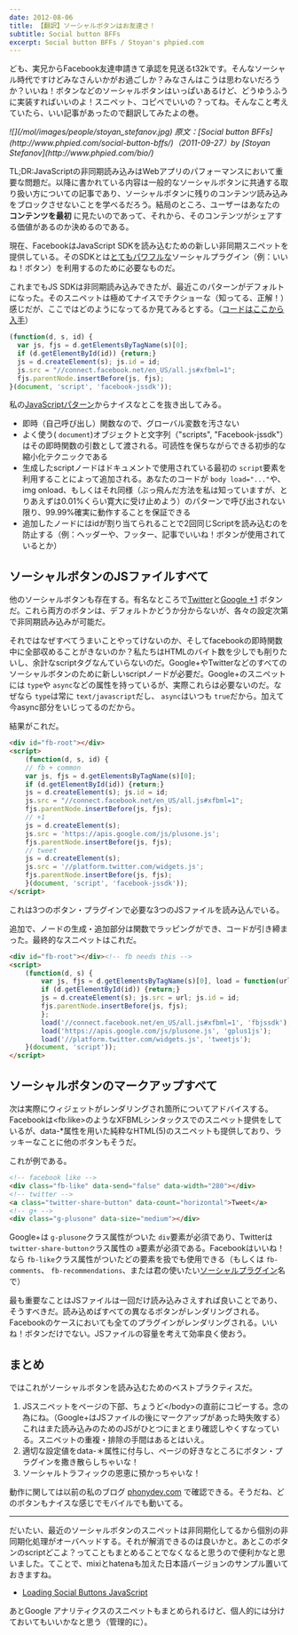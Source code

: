 ```yaml
---
date: 2012-08-06
title: 【翻訳】ソーシャルボタンはお友達さ！
subtitle: Social button BFFs
excerpt: Social button BFFs / Stoyan's phpied.com
---
```


ども、実兄からFacebook友達申請きて承認を見送るt32kです。そんなソーシャル時代ですけどみなさんいかがお過ごしか？みなさんはこうは思わないだろうか？いいね！ボタンなどのソーシャルボタンはいっぱいあるけど、どうゆうふうに実装すればいいのよ！スニペット、コピペでいいの？ってね。そんなこと考えていたら、いい記事があったので翻訳してみたよの巻。

<cite class="citation">
![](/mol/images/people/stoyan_stefanov.jpg)
原文：[Social button BFFs](http://www.phpied.com/social-button-bffs/)（<time>2011-09-27</time>）by [Stoyan Stefanov](http://www.phpied.com/bio/)
</cite>

TL;DR:JavaScriptの非同期読み込みはWebアプリのパフォーマンスにおいて重要な問題だ。以降に書かれている内容は一般的なソーシャルボタンに共通する取り扱い方についての記事であり、ソーシャルボタンに残りのコンテンツ読み込みをブロックさせないことを学べるだろう。結局のところ、ユーザーはあなたの __コンテンツを最初__  に見たいのであって、それから、そのコンテンツがシェアする価値があるのか決めるのである。

現在、FacebookはJavaScript SDKを読み込むための新しい非同期スニペットを提供している。そのSDKとは<a href="https://developers.facebook.com/docs/reference/javascript/">とてもパワフルな</a>ソーシャルプラグイン（例：いいね！ボタン）を利用するのために必要なものだ。

これまでもJS SDKは非同期読み込みできたが、最近このパターンがデフォルトになった。そのスニペットは極めてナイスでチクショーな（知ってる、正解！）感じだが、ここではどのようになってるか見てみるとする。（<a href="https://developers.facebook.com/docs/reference/plugins/like/">コードはここから入手</a>）

```javascript
(function(d, s, id) {
  var js, fjs = d.getElementsByTagName(s)[0];
  if (d.getElementById(id)) {return;}
  js = d.createElement(s); js.id = id;
  js.src = "//connect.facebook.net/en_US/all.js#xfbml=1";
  fjs.parentNode.insertBefore(js, fjs);
}(document, 'script', 'facebook-jssdk'));
```

私の<a href="http://www.jspatterns.com/">JavaScriptパターン</a>からナイスなとこを抜き出してみる。

+ 即時（自己呼び出し）関数なので、グローバル変数を汚さない
+ よく使う( `document`)オブジェクトと文字列（"scripts", "Facebook-jssdk"）はその即時関数の引数として渡される。可読性を保ちながらできる初歩的な縮小化テクニックである
+ 生成したscriptノードはドキュメントで使用されている最初の `script`要素を利用することによって追加される。あなたのコードが `body load="..."`や、img onload、もしくはそれ同様（ぶっ飛んだ方法を私は知っていますが、とりあえずは0.01%くらい寛大に受け止めよう）のパターンで呼び出されない限り、99.99%確実に動作することを保証できる
+ 追加したノードにはidが割り当てられることで2回同じScriptを読み込むのを防止する（例：ヘッダーや、フッター、記事でいいね！ボタンが使用されているとか）

## ソーシャルボタンのJSファイルすべて

他のソーシャルボタンも存在する。有名なところで<a href="https://twitter.com/about/resources/buttons#tweet">Twitter</a>と<a href="http://www.google.com/intl/en/webmasters/+1/button/index.html">Google +1</a> ボタンだ。これら両方のボタンは、デフォルトかどうか分からないが、各々の設定次第で非同期読み込みが可能だ。

それではなぜすべてうまいことやってけないのか、そしてfacebookの即時関数中に全部収めることがきないのか？私たちはHTMLのバイト数を少しでも削りたいし、余計なscriptタグなんていらないのだ。Google+やTwitterなどのすべてのソーシャルボタンのために新しいscriptノードが必要だ。Google+のスニペットには `type`や `async`などの属性を持っているが、実際これらは必要ないのだ。なぜなら `type`は常に  `text/javascript`だし、 `async`はいつも `true`だから。加えて今async部分をいじってるのだから。

結果がこれだ。

```html
<div id="fb-root"></div>
<script>
    (function(d, s, id) {
    // fb + common
    var js, fjs = d.getElementsByTagName(s)[0];
    if (d.getElementById(id)) {return;}
    js = d.createElement(s); js.id = id;
    js.src = "//connect.facebook.net/en_US/all.js#xfbml=1";
    fjs.parentNode.insertBefore(js, fjs);
    // +1
    js = d.createElement(s);
    js.src = 'https://apis.google.com/js/plusone.js';
    fjs.parentNode.insertBefore(js, fjs);
    // tweet
    js = d.createElement(s);
    js.src = '//platform.twitter.com/widgets.js';
    fjs.parentNode.insertBefore(js, fjs);
    }(document, 'script', 'facebook-jssdk'));
</script>
```

これは3つのボタン・プラグインで必要な3つのJSファイルを読み込んでいる。

追加で、ノードの生成・追加部分は関数でラッピングができ、コードが引き締まった。最終的なスニペットはこれだ。

```html
<div id="fb-root"></div><!-- fb needs this -->
<script>
    (function(d, s) {
        var js, fjs = d.getElementsByTagName(s)[0], load = function(url, id) {
        if (d.getElementById(id)) {return;}
        js = d.createElement(s); js.src = url; js.id = id;
        fjs.parentNode.insertBefore(js, fjs);
        };
        load('//connect.facebook.net/en_US/all.js#xfbml=1', 'fbjssdk');
        load('https://apis.google.com/js/plusone.js', 'gplus1js');
        load('//platform.twitter.com/widgets.js', 'tweetjs');
    }(document, 'script'));
</script>
```

## ソーシャルボタンのマークアップすべて

次は実際にウィジェットがレンダリングされ箇所についてアドバイスする。Facebookは&lt;fb:like&gt;のようなXFBMLシンタックスでのスニペット提供をしているが、data-*属性を用いた純粋なHTML(5)のスニペットも提供しており、ラッキーなことに他のボタンもそうだ。

これが例である。

```html
<!-- facebook like -->
<div class="fb-like" data-send="false" data-width="280"></div>
<!-- twitter -->
<a class="twitter-share-button" data-count="horizontal">Tweet</a>
<!-- g+ -->
<div class="g-plusone" data-size="medium"></div>
```

Google+は `g-plusone`クラス属性がついた `div`要素が必須であり、Twitterは `twitter-share-buttonク`ラス属性の `a`要素が必須である。Facebookはいいね！なら `fb-like`クラス属性がついたどの要素を扱でも使用できる（もしくは `fb-comments`、 `fb-recommendations`、または君の使いたい<a href="https://developers.facebook.com/docs/plugins/">ソーシャルプラグイン</a>名で）

最も重要なことはJSファイルは一回だけ読み込みさえすれば良いことであり、そうすべきだ。読み込めばすべての異なるボタンがレンダリングされる。Facebookのケースにおいても全てのプラグインがレンダリングされる。いいね！ボタンだけでない。JSファイルの容量を考えて効率良く使おう。

## まとめ

ではこれがソーシャルボタンを読み込むためのベストプラクティスだ。

1. JSスニペットをページの下部、ちょうど&lt;/body&gt;の直前にコピーする。念の為にね。（Google+はJSファイルの後にマークアップがあった時失敗する）これはまた読み込みのためのJSがひとつにまとまり確認しやくすなっている。スニペットの重複・排除の手間はあるとはいえ。
2. 適切な設定値をdata-＊属性に付与し、ページの好きなところにボタン・プラグインを撒き散らしちゃいな！
3. ソーシャルトラフィックの恩恵に預かっちゃいな！

動作に関しては以前の私のブログ <a href="http://phonydev.com/">phonydev.com</a> で確認できる。そうだね、どのボタンもナイスな感じでモバイルでも動いてる。

***

だいたい、最近のソーシャルボタンのスニペットは非同期化してるから個別の非同期化処理がオーバヘッドする。それが解消できるのは良いかと。あとこのボタンのscriptどこよ？ってこともまとめることでなくなると思うので便利かなと思いました。てことで、mixiとhatenaも加えた日本語バージョンのサンプル置いておきますね。

+ [Loading Social Buttons JavaScript](https://dl.dropboxusercontent.com/u/356242/test/loading_social_button/index.html)

あとGoogle アナリティクスのスニペットもまとめられるけど、個人的には分けておいてもいいかなと思う（管理的に）。
